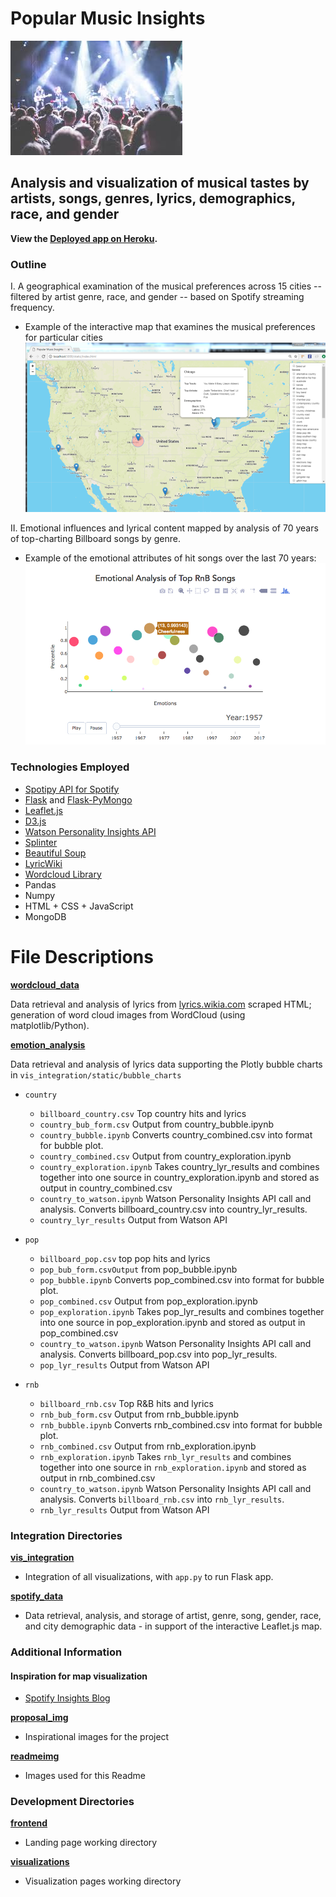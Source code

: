 #  Popular Music Insights

![Concert](readmeimg/concert.png)

## Analysis and visualization of musical tastes by artists, songs, genres, lyrics, demographics, race, and gender

**View the [Deployed app on Heroku](https://mighty-taiga-44531.herokuapp.com/static/Index.html).**

### Outline

I. A geographical examination of the musical preferences across 15 cities -- filtered by artist genre, race, and gender -- based on Spotify streaming frequency. 
* Example of the interactive map that examines the musical preferences for particular cities
![Map](readmeimg/map.png)

II. Emotional influences and lyrical content mapped by analysis of 70 years of top-charting Billboard songs by genre. 
* Example of the emotional attributes of hit songs over the last 70 years: 
![bubble_plot](readmeimg/bubble.png)

### Technologies Employed

* [Spotipy API for Spotify](http://spotipy.readthedocs.io/en/latest/#api-reference)
* [Flask](http://flask.pocoo.org/docs/0.12/quickstart/) and [Flask-PyMongo](https://flask-pymongo.readthedocs.io/en/latest/)
* [Leaflet.js](http://leafletjs.com/)
* [D3.js](http://d3js.org)
* [Watson Personality Insights API](https://www.ibm.com/watson/developercloud/personality-insights/api/v3)
* [Splinter](https://splinter.readthedocs.io/en/latest/)
* [Beautiful Soup](https://www.crummy.com/software/BeautifulSoup/bs4/doc/)
* [LyricWiki](http://lyrics.wikia.com)
* [Wordcloud Library](http://amueller.github.io/word_cloud/)
* Pandas
* Numpy
* HTML + CSS + JavaScript
* MongoDB

# File Descriptions

**[wordcloud_data](https://github.com/Anaisdg/Popular_Music_Insights/tree/master/wordcloud_data)**

Data retrieval and analysis of lyrics from [lyrics.wikia.com](http://lyrics.wikia.com) scraped HTML; generation of word cloud images from WordCloud (using matplotlib/Python).

**[emotion_analysis](https://github.com/Anaisdg/Popular_Music_Insights/tree/master/emotion_analysis)**

Data retrieval and analysis of lyrics data supporting the Plotly bubble charts in ```vis_integration/static/bubble_charts```

* ```country```
  * ```billboard_country.csv``` Top country hits and lyrics
  * ```country_bub_form.csv``` Output from country_bubble.ipynb
  * ```country_bubble.ipynb``` Converts country_combined.csv into format for bubble plot. 
  * ```country_combined.csv``` Output from country_exploration.ipynb
  * ```country_exploration.ipynb``` Takes country_lyr_results and combines together into one source in country_exploration.ipynb and stored as output in country_combined.csv
  * ```country_to_watson.ipynb``` Watson Personality Insights API call and analysis. Converts billboard_country.csv into country_lyr_results.
  * ```country_lyr_results``` Output from Watson API

* ```pop```
  * ```billboard_pop.csv``` top pop hits and lyrics
  * ```pop_bub_form.csvOutput``` from pop_bubble.ipynb
  * ```pop_bubble.ipynb``` Converts pop_combined.csv into format for bubble plot. 
  * ```pop_combined.csv``` Output from pop_exploration.ipynb
  * ```pop_exploration.ipynb``` Takes pop_lyr_results and combines together into one source in pop_exploration.ipynb and stored as output in pop_combined.csv
  * ```country_to_watson.ipynb``` Watson Personality Insights API call and analysis. Converts billboard_pop.csv into pop_lyr_results.
  * ```pop_lyr_results``` Output from Watson API

* ```rnb```
  * ```billboard_rnb.csv``` Top R&B hits and lyrics
  * ```rnb_bub_form.csv``` Output from rnb_bubble.ipynb
  * ```rnb_bubble.ipynb``` Converts rnb_combined.csv into format for bubble plot. 
  * ```rnb_combined.csv``` Output from rnb_exploration.ipynb
  * ```rnb_exploration.ipynb``` Takes ```rnb_lyr_results``` and combines together into one source in ```rnb_exploration.ipynb``` and stored as output in rnb_combined.csv
  * ```country_to_watson.ipynb``` Watson Personality Insights API call and analysis. Converts ```billboard_rnb.csv``` into ```rnb_lyr_results```.
  * ```rnb_lyr_results``` Output from Watson API

### Integration Directories

**[vis_integration](https://github.com/Anaisdg/Popular_Music_Insights/tree/master/vis_integration)**
* Integration of all visualizations, with ```app.py``` to run Flask app.

**[spotify_data](https://github.com/Anaisdg/Popular_Music_Insights/tree/master/spotify_data)**
* Data retrieval, analysis, and storage of artist, genre, song, gender, race, and city demographic data - in support of the interactive Leaflet.js map. 

### Additional Information

#### Inspiration for map visualization
* [Spotify Insights Blog](https://insights.spotify.com/us/2016/12/07/musical-map-of-the-world-2-0/)

**[proposal_img](https://github.com/Anaisdg/Popular_Music_Insights/tree/master/proposal_img)**
* Inspirational images for the project

**[readmeimg](https://github.com/Anaisdg/Popular_Music_Insights/tree/master/readmeimg)**
* Images used for this Readme

### Development Directories

**[frontend](https://github.com/Anaisdg/Popular_Music_Insights/tree/master/frontend)**
* Landing page working directory

**[visualizations](https://github.com/Anaisdg/Popular_Music_Insights/tree/master/visualizations)**
* Visualization pages working directory



